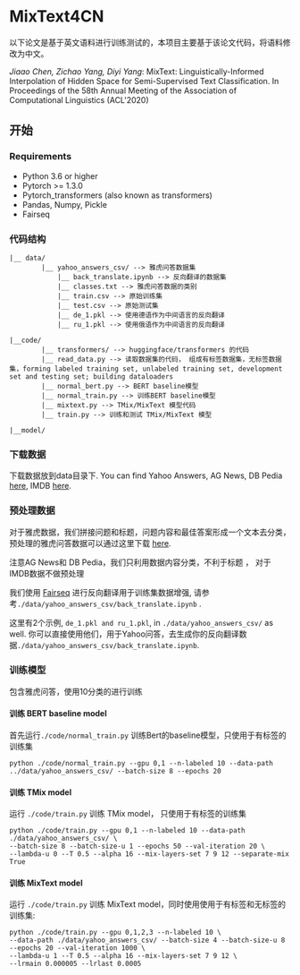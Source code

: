 # MixText4CN

以下论文是基于英文语料进行训练测试的，本项目主要基于该论文代码，将语料修改为中文。

*Jiaao Chen, Zichao Yang, Diyi Yang*: MixText: Linguistically-Informed Interpolation of Hidden Space for Semi-Supervised Text Classification. In Proceedings of the 58th Annual Meeting of the Association of Computational Linguistics (ACL'2020)


## 开始

### Requirements
* Python 3.6 or higher
* Pytorch >= 1.3.0
* Pytorch_transformers (also known as transformers)
* Pandas, Numpy, Pickle
* Fairseq


### 代码结构
```
|__ data/
        |__ yahoo_answers_csv/ --> 雅虎问答数据集
            |__ back_translate.ipynb --> 反向翻译的数据集
            |__ classes.txt --> 雅虎问答数据的类别
            |__ train.csv --> 原始训练集
            |__ test.csv --> 原始测试集
            |__ de_1.pkl --> 使用德语作为中间语言的反向翻译
            |__ ru_1.pkl --> 使用俄语作为中间语言的反向翻译

|__code/
        |__ transformers/ --> huggingface/transformers 的代码
        |__ read_data.py --> 读取数据集的代码， 组成有标签数据集，无标签数据集，forming labeled training set, unlabeled training set, development set and testing set; building dataloaders
        |__ normal_bert.py --> BERT baseline模型
        |__ normal_train.py --> 训练BERT baseline模型
        |__ mixtext.py --> TMix/MixText 模型代码
        |__ train.py --> 训练和测试 TMix/MixText 模型

|__model/
```

### 下载数据
下载数据放到data目录下. You can find Yahoo Answers, AG News, DB Pedia [here](https://github.com/LC-John/Yahoo-Answers-Topic-Classification-Dataset), IMDB [here](https://www.kaggle.com/lakshmi25npathi/imdb-dataset-of-50k-movie-reviews).

### 预处理数据

对于雅虎数据，我们拼接问题和标题，问题内容和最佳答案形成一个文本去分类， 预处理的雅虎问答数据可以通过这里下载 [here](https://drive.google.com/file/d/1IoX9dp_RUHwIVA2_kJgHCWBOLHsV9V7A/view?usp=sharing). 

注意AG News和 DB Pedia，我们只利用数据内容分类，不利于标题 ， 对于IMDB数据不做预处理

我们使用 [Fairseq](https://github.com/pytorch/fairseq) 进行反向翻译用于训练集数据增强, 请参考`./data/yahoo_answers_csv/back_translate.ipynb` .

这里有2个示例, `de_1.pkl and ru_1.pkl`, in `./data/yahoo_answers_csv/` as well. 你可以直接使用他们，用于Yahoo问答，去生成你的反向翻译数据`./data/yahoo_answers_csv/back_translate.ipynb`.



### 训练模型
包含雅虎问答，使用10分类的进行训练

#### 训练 BERT baseline model
首先运行`./code/normal_train.py` 训练Bert的baseline模型，只使用于有标签的训练集
```
python ./code/normal_train.py --gpu 0,1 --n-labeled 10 --data-path ../data/yahoo_answers_csv/ --batch-size 8 --epochs 20 
```

#### 训练 TMix model
运行 `./code/train.py` 训练 TMix model， 只使用于有标签的训练集
```
python ./code/train.py --gpu 0,1 --n-labeled 10 --data-path ./data/yahoo_answers_csv/ \
--batch-size 8 --batch-size-u 1 --epochs 50 --val-iteration 20 \
--lambda-u 0 --T 0.5 --alpha 16 --mix-layers-set 7 9 12 --separate-mix True 
```


#### 训练 MixText model
运行 `./code/train.py` 训练 MixText model，同时使用使用于有标签和无标签的训练集:
```
python ./code/train.py --gpu 0,1,2,3 --n-labeled 10 \
--data-path ./data/yahoo_answers_csv/ --batch-size 4 --batch-size-u 8 --epochs 20 --val-iteration 1000 \
--lambda-u 1 --T 0.5 --alpha 16 --mix-layers-set 7 9 12 \
--lrmain 0.000005 --lrlast 0.0005
```





